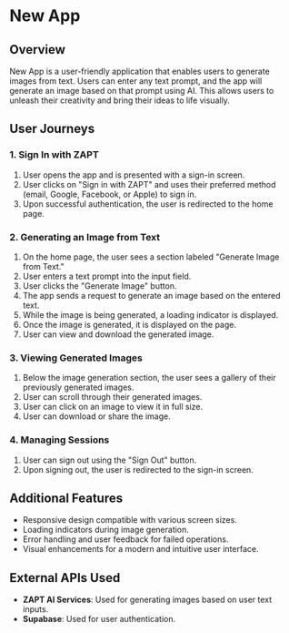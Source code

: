 # New App

## Overview

New App is a user-friendly application that enables users to generate images from text. Users can enter any text prompt, and the app will generate an image based on that prompt using AI. This allows users to unleash their creativity and bring their ideas to life visually.

## User Journeys

### 1. Sign In with ZAPT

1. User opens the app and is presented with a sign-in screen.
2. User clicks on "Sign in with ZAPT" and uses their preferred method (email, Google, Facebook, or Apple) to sign in.
3. Upon successful authentication, the user is redirected to the home page.

### 2. Generating an Image from Text

1. On the home page, the user sees a section labeled "Generate Image from Text."
2. User enters a text prompt into the input field.
3. User clicks the "Generate Image" button.
4. The app sends a request to generate an image based on the entered text.
5. While the image is being generated, a loading indicator is displayed.
6. Once the image is generated, it is displayed on the page.
7. User can view and download the generated image.

### 3. Viewing Generated Images

1. Below the image generation section, the user sees a gallery of their previously generated images.
2. User can scroll through their generated images.
3. User can click on an image to view it in full size.
4. User can download or share the image.

### 4. Managing Sessions

1. User can sign out using the "Sign Out" button.
2. Upon signing out, the user is redirected to the sign-in screen.

## Additional Features

- Responsive design compatible with various screen sizes.
- Loading indicators during image generation.
- Error handling and user feedback for failed operations.
- Visual enhancements for a modern and intuitive user interface.

## External APIs Used

- **ZAPT AI Services**: Used for generating images based on user text inputs.
- **Supabase**: Used for user authentication.
